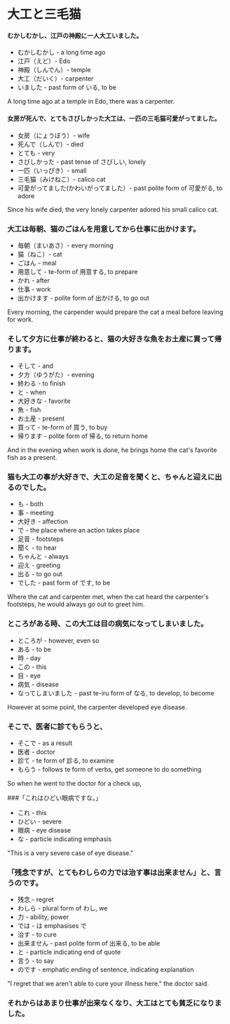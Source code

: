 # 大工と三毛猫

#### むかしむかし、江戸の神殿に一人大工いました。

- むかしむかし - a long time ago
- 江戸（えど）- Edo
- 神殿（しんでん）- temple
- 大工（だいく）- carpenter
- いました - past form of いる, to be

A long time ago at a temple in Edo, there was a carpenter.

#### 女房が死んで、とてもさびしかった大工は、一匹の三毛猫可愛がってました。

- 女房（にょうぼう）- wife
- 死んで（しんで）- died
- とても - very
- さびしかった - past tense of さびしい, lonely
- 一匹（いっぴき）- small
- 三毛猫（みけねこ）- calico cat
- 可愛がってました(かわいがってました）- past polite form of 可愛がる, to adore

Since his wife died, the very lonely carpenter adored his small calico cat.

### 大工は毎朝、猫のごはんを用意してから仕事に出かけます。 

- 毎朝（まいあさ）- every morning
- 猫（ねこ）- cat
- ごはん - meal
- 用意して - te-form of 用意する, to prepare
- かれ - after
- 仕事 - work
- 出かけます - polite form of 出かける, to go out

Every morning, the carpender would prepare the cat a meal before leaving for work.

### そして夕方に仕事が終わると、猫の大好きな魚をお土産に買って帰ります。

- そして - and
- 夕方（ゆうがた）- evening
- 終わる - to finish
- と - when
- 大好きな - favorite
- 魚 - fish
- お土産 - present
- 買って - te-form of 買う, to buy
- 帰ります - polite form of 帰る, to return home

And in the evening when work is done, he brings home the cat's favorite fish as a present.

### 猫も大工の事が大好きで、大工の足音を聞くと、ちゃんと迎えに出るのでした。

- も - both
- 事 - meeting
- 大好き - affection
- で - the place where an action takes place
- 足音 - footsteps
- 聞く - to hear
- ちゃんと - always
- 迎え - greeting
- 出る - to go out
- でした - past form of です, to be

Where the cat and carpenter met, when the cat heard the carpenter's footsteps, he would always go out to greet him.

### ところがある時、この大工は目の病気になってしまいました。 

- ところが - however, even so
- ある - to be
- 時 - day
- この - this
- 目 - eye
- 病気 - disease
- なってしまいました - past te-iru form of なる, to develop, to become

However at some point, the carpenter developed eye disease.

### そこで、医者に診てもらうと、

- そこで - as a result
- 医者 - doctor
- 診て - te form of 診る, to examine
- もらう - follows te form of verbs, get someone to do something

So when he went to the doctor for a check up,

###「これはひどい眼病ですな。」

- これ - this
- ひどい - severe
- 眼病 - eye disease
- な - particle indicating emphasis

"This is a very severe case of eye disease."

### 「残念ですが、とてもわしらの力では治す事は出来ません」と、言うのです。 

- 残念 - regret
- わしら - plural form of わし, we
- 力 - ability, power
- では - は emphasises で
- 治す - to cure
- 出来ません - past polite form of 出来る, to be able
- と - particle indicating end of quote
- 言う - to say
- のです - emphatic ending of sentence, indicating explanation

"I regret that we aren't able to cure your illness here." the doctor said.

### それからはあまり仕事が出来なくなり、大工はとても貧乏になりました。 
